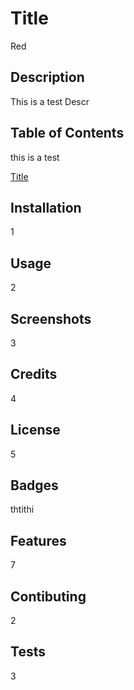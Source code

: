 # Title
  
Red

## Description

This is 
a test
Descr

## Table of Contents

this is a test

[Title](#Title)

## Installation

1

## Usage

2

## Screenshots

3

## Credits

4

## License

5

## Badges

thtithi

## Features

7

## Contibuting

2

## Tests

3

